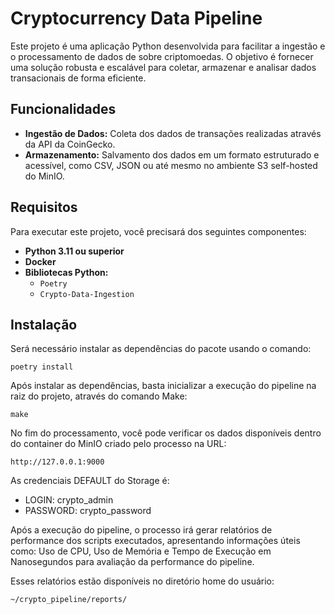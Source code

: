# Cryptocurrency Data Pipeline

Este projeto é uma aplicação Python desenvolvida para facilitar a ingestão e o processamento de dados de sobre criptomoedas. O objetivo é fornecer uma solução robusta e escalável para coletar, armazenar e analisar dados transacionais de forma eficiente.

## Funcionalidades

- **Ingestão de Dados:** Coleta dos dados de transações realizadas através da API da CoinGecko.  
- **Armazenamento:** Salvamento dos dados em um formato estruturado e acessível, como CSV, JSON ou até mesmo no ambiente S3 self-hosted do MinIO.

## Requisitos

Para executar este projeto, você precisará dos seguintes componentes:

- **Python 3.11 ou superior**  
- **Docker**
- **Bibliotecas Python:**
  - `Poetry`
  - `Crypto-Data-Ingestion`

## Instalação

Será necessário instalar as dependências do pacote usando o comando:

```
poetry install
```

Após instalar as dependências, basta inicializar a execução do pipeline na raiz do projeto, através do comando Make:

```
make
```

No fim do processamento, você pode verificar os dados disponíveis dentro do container do MinIO criado pelo processo na URL:

```
http://127.0.0.1:9000
```

As credenciais DEFAULT do Storage é: 
  - LOGIN: crypto_admin
  - PASSWORD: crypto_password

Após a execução do pipeline, o processo irá gerar relatórios de performance dos scripts executados, apresentando informações úteis como: Uso de CPU, Uso de Memória e Tempo de Execução em Nanosegundos para avaliação da performance do pipeline.

Esses relatórios estão disponíveis no diretório home do usuário:

```
~/crypto_pipeline/reports/
```

